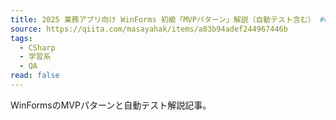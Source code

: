 ```yaml
---
title: 2025 業務アプリ向け WinForms 初級「MVPパターン」解説（自動テスト含む） #C#…
source: https://qiita.com/masayahak/items/a83b94adef244967446b
tags:
  - CSharp
  - 学習系
  - QA
read: false
---
```

WinFormsのMVPパターンと自動テスト解説記事。